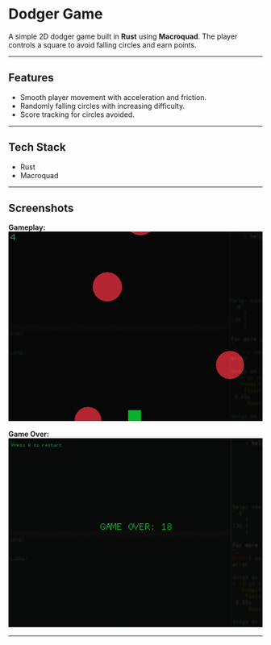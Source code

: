 # Dodger Game

A simple 2D dodger game built in **Rust** using **Macroquad**. The player controls a square to avoid falling circles and earn points.

---

## Features

- Smooth player movement with acceleration and friction.
- Randomly falling circles with increasing difficulty.
- Score tracking for circles avoided.

---

## Tech Stack

- Rust
- Macroquad

---

## Screenshots

**Gameplay:**  
![Gameplay Screenshot](assets/screenshots/gameplay.png)

**Game Over:**  
![Game Over Screenshot](assets/screenshots/gameover.png)

---
